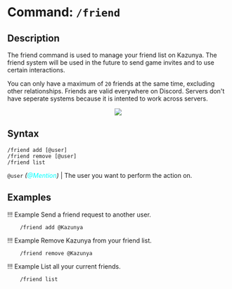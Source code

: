 # **Command:** `/friend`

## **Description**

The friend command is used to manage your friend list on Kazunya. The friend system will be used in the future to send game invites and to use certain interactions.

You can only have a maximum of `20` friends at the same time, excluding other relationships. Friends are valid everywhere on Discord. Servers don't have seperate systems because it is intented to work across servers.

<p align="center"><img src="https://media.tenor.com/OQJmvVwLZ5YAAAAi/tkthao219-bubududu.gif"></p>

## **Syntax**

    /friend add [@user]
    /friend remove [@user]
    /friend list

`@user` *(<span style="color:aqua">@Mention</span>)* | The user you want to perform the action on.

## **Examples**

!!! Example
    Send a friend request to another user.

        /friend add @Kazunya
        
!!! Example
    Remove Kazunya from your friend list.

        /friend remove @Kazunya
        
!!! Example
    List all your current friends.

        /friend list